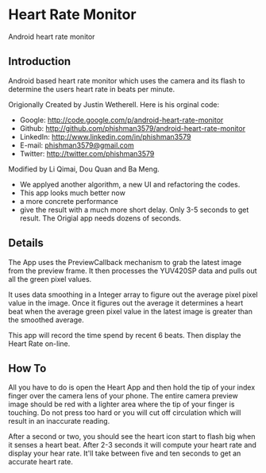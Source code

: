 Heart Rate Monitor
==========================

Android heart rate monitor

## Introduction

Android based heart rate monitor which uses the camera and its flash to determine the users heart rate in beats per minute.

Origionally Created by Justin Wetherell. Here is his orginal code:
* Google: http://code.google.com/p/android-heart-rate-monitor
* Github: http://github.com/phishman3579/android-heart-rate-monitor
* LinkedIn: http://www.linkedin.com/in/phishman3579
* E-mail: phishman3579@gmail.com
* Twitter: http://twitter.com/phishman3579

Modified by Li Qimai, Dou Quan and Ba Meng.
* We applyed another algorithm, a new UI and refactoring the codes.
* This app looks much better now
* a more concrete performance
* give the result with a much more short delay. Only 3-5 seconds to get result. The Origial app needs dozens of seconds.

## Details
The App uses the PreviewCallback mechanism to grab the latest image from the preview frame. It then processes the YUV420SP data and pulls out all the green pixel values.

It uses data smoothing in a Integer array to figure out the average pixel pixel value in the image. Once it figures out the average it determines a heart beat when the average green pixel value in the latest image is greater than the smoothed average.

This app will record the time spend by recent 6 beats. Then display the Heart Rate on-line.

## How To

All you have to do is open the Heart App and then hold the tip of your index finger over the camera lens of your phone. The entire camera preview image should be red with a lighter area where the tip of your finger is touching. Do not press too hard or you will cut off circulation which will result in an inaccurate reading.  

After a second or two, you should see the heart icon start to flash big when it senses a heart beat. After 2-3 seconds it will compute your heart rate and display your hear rate. It'll take between five and ten seconds to get an accurate heart rate.

